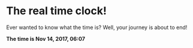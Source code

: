 # The real time clock!

Ever wanted to know what the time is? Well, your journey is about to end!

**The time is Nov 14, 2017, 06:07**